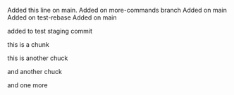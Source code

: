 Added this line on main.
Added on more-commands branch
Added on main
Added on test-rebase
Added on main

added to test staging commit

this is a chunk


this is another chuck


and another chuck

and one more
